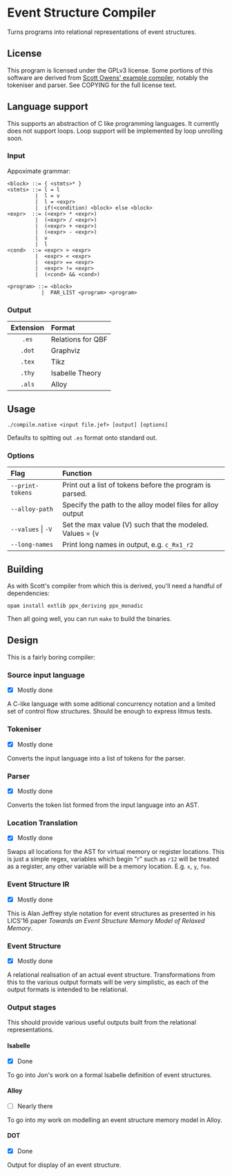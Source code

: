 Event Structure Compiler
========================

Turns programs into relational representations of event structures.

## License

This program is licensed under the GPLv3 license. Some portions of this software
are derived from [Scott Owens' example
compiler](https://github.com/SOwens/example-compiler), notably the tokeniser and
parser. See COPYING for the full license text.

## Language support

This supports an abstraction of C like programming languages. It currently does
not support loops. Loop support will be implemented by loop unrolling soon.

### Input
Appoximate grammar:

```
<block> ::= { <stmts>* }
<stmts> ::= l = l
         |  l = v
         |  l = <expr>
         |  if(<condition) <block> else <block>
<expr>  ::= (<expr> * <expr>)
         |  (<expr> / <expr>)
         |  (<expr> + <expr>)
         |  (<expr> - <expr>)
         |  v
         |  l
<cond>  ::= <expr> > <expr>
         |  <expr> < <expr>
         |  <expr> == <expr>
         |  <expr> != <expr>
         |  (<cond> && <cond>)
         
<program> ::= <block>
           |  PAR_LIST <program> <program>
```

### Output

| Extension   |  Format  |
|:-----------:|:---------|
| `.es`       | Relations for QBF |
| `.dot`      | Graphviz |
| `.tex`      | Tikz     |
| `.thy`      | Isabelle Theory |
| `.als`      | Alloy    |


## Usage

`./compile.native <input file.jef> [output] [options]`

Defaults to spitting out `.es` format onto standard out.

### Options

| Flag               | Function              |
|:-------------------|:----------------------|
| `--print-tokens`   | Print out a list of tokens before the program is parsed. |
| `--alloy-path`     | Specify the path to the alloy model files for alloy output |
| `--values` \| `-V` | Set the max value (V) such that the modeled. Values = {v | v ≤ V} |
| `--long-names`     | Print long names in output, e.g. `c_Rx1_r2` |

## Building

As with Scott's compiler from which this is derived, you'll need a handful of
dependencies:

```
opam install extlib ppx_deriving ppx_monadic
```

Then all going well, you can run `make` to build the binaries.

## Design

This is a fairly boring compiler:

### Source input language
- [x] Mostly done

A C-like language with some aditional concurrency notation and a limited set of
control flow structures. Should be enough to express litmus tests.

### Tokeniser
- [x] Mostly done

Converts the input language into a list of tokens for the parser.

### Parser
- [x] Mostly done

Converts the token list formed from the input language into an AST.

### Location Translation
- [x] Mostly done

Swaps all locations for the AST for virtual memory or register locations. This
is just a simple regex, variables which begin "r" such as `r12` will be treated
as a register, any other variable will be a memory location. E.g. `x`, `y`,
`foo`.

### Event Structure IR
- [x] Mostly done

This is Alan Jeffrey style notation for event structures as presented in his
LICS'16 paper *Towards an Event Structure Memory Model of Relaxed Memory*.

### Event Structure
- [x] Mostly done

A relational realisation of an actual event structure. Transformations from this
to the various output formats will be very simplistic, as each of the output
formats is intended to be relational.

### Output stages

This should provide various useful outputs built from the relational
representations.

#### Isabelle
- [x] Done

To go into Jon's work on a formal Isabelle definition of event structures.

#### Alloy
- [ ] Nearly there

To go into my work on modelling an event structure memory model in Alloy.

#### DOT
- [x] Done

Output for display of an event structure.
